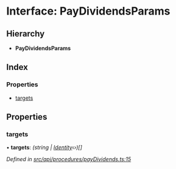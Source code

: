 # Interface: PayDividendsParams

## Hierarchy

* **PayDividendsParams**

## Index

### Properties

* [targets](paydividendsparams.md#targets)

## Properties

###  targets

• **targets**: *(string | [Identity](../classes/identity.md)‹›)[]*

*Defined in [src/api/procedures/payDividends.ts:15](https://github.com/PolymathNetwork/polymesh-sdk/blob/da0f7fd7/src/api/procedures/payDividends.ts#L15)*

